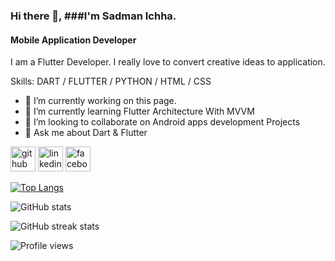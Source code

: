 ### Hi there 👋, ###I'm Sadman Ichha.
#### Mobile Application Developer
I am a Flutter Developer. I really love to convert creative ideas to application.

Skills: DART / FLUTTER / PYTHON / HTML / CSS

- 🔭 I’m currently working on this page. 
- 🌱 I’m currently learning Flutter Architecture With MVVM 
- 👯 I’m looking to collaborate on Android apps development Projects 
- 💬 Ask me about Dart & Flutter 


[<img src='https://cdn.jsdelivr.net/npm/simple-icons@3.0.1/icons/github.svg' alt='github' height='40'>](https://github.com/sadman-ichha)  [<img src='https://cdn.jsdelivr.net/npm/simple-icons@3.0.1/icons/linkedin.svg' alt='linkedin' height='40'>](https://www.linkedin.com/in/sadman-ichha/)  [<img src='https://cdn.jsdelivr.net/npm/simple-icons@3.0.1/icons/facebook.svg' alt='facebook' height='40'>](https://www.facebook.com/sadman_ichha)  

[![Top Langs](https://github-readme-stats.vercel.app/api/top-langs/?username=sadman-ichha)](https://github.com/anuraghazra/github-readme-stats)

![GitHub stats](https://github-readme-stats.vercel.app/api?username=sadman-ichha&show_icons=true)  

![GitHub streak stats](https://github-readme-streak-stats.herokuapp.com/?user=sadman-ichha)  

![Profile views](https://gpvc.arturio.dev/sadman-ichha)  
